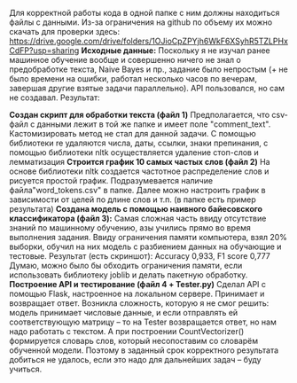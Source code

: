 Для корректной работы кода в одной папке с ним должны находиться файлы с данными. Из-за ограничения на github по объему их можно скачать для проверки здесь:
https://drive.google.com/drive/folders/1OJioCpZPYjh6WkF6XSyhR5TZLPHxCdFP?usp=sharing
**Исходные данные:**
Поскольку я не изучал ранее машинное обучение вообще и совершенно ничего не знал о предобработке текста, Naive Bayes и пр., задание было непростым (+ не было времени на ошибки, работал несколько часов по вечерам, завершая другие взятые задачи параллельно). API пользовался, но сам не создавал. Результат:

**Создан скрипт для обработки текста (файл 1)**
Предполагается, что csv-файл с данными лежит в той же папке и имеет поле "comment_text". Кастомизировать метод не стал для данной задачи. С помощью библиотеки re удаляются числа, даты, ссылки, знаки препинания, с помощью библиотеки nltk осуществляется удаление стоп-слов и лемматизация
**Строится график 10 самых частых слов (файл 2)**
На основе библиотеки nltk создается частотное распределение слов и рисуется простой график. Подразумевается наличие файла"word_tokens.csv" в папке. Далее можно настроить график в зависимости от целей по длине слов и т.п. (в папке есть пример результата)
**Создана модель с помощью наивного байесовского классификатора (файл 3):**
Самая сложная часть ввиду отсутствие знаний по машинному обучению, азы учились прямо во время выполнения задания. Ввиду ограничения памяти компьютера, взял 20% выборки, обучил на них модель с разбиением данных на обучающие и тестовые. 
Результат (есть скриншот): Accuracy  0,933, F1 score 0,777
Думаю, можно было бы обходить ограничения памяти, если использовать библиотеку joblib и делать пакетную обработку.
**Построение API и тестирование (файл 4 + Tester.py)**
Сделал API c помощью Flask, настроенное на локальном сервере. Принимает и возвращает ответ.
Возникла сложность, которую я не смог решить: модель принимает числовые данные, и если отправлять ей соответствующую матрицу – то на Tester возвращается ответ, но нам надо работать с текстом. А при построении CountVectorizer() формируется словарь слов, который несопоставим со словарём обученной модели.  Поэтому в заданный срок корректного результата добиться не удалось, если это надо для дальнейших задач – буду учиться.
